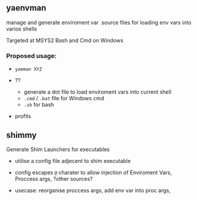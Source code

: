## yaenvman

manage and generate enviroment var .source files for loading env vars into varios shells

Targeted at MSYS2 Bash and Cmd on Windows

### Proposed usage:

- `yaeman XYZ`

- ??

  - generate a dot file to load enviroment vars into current shell
  - `.cmd` / `.bat` file for Windows cmd
  - `.sh` for bash

- profits

## shimmy

Generate Shim Launchers for executables

- utilise a config file adjecent to shim executable

- config escapes `@` charater to allow injection of Enviroment Vars, Proccess args, ?other sources?

- usecase: reorganise proccess args, add env var into proc args,
